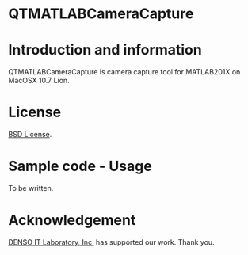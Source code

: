 QTMATLABCameraCapture
=======

Introduction and information
=======
QTMATLABCameraCapture is camera capture tool for MATLAB201X on MacOSX 10.7 Lion.

License
=======
[BSD License][].

Sample code - Usage
=======
To be written.
 
Acknowledgement
=======
[DENSO IT Laboratory, Inc.][] has supported our work. Thank you.

[DENSO IT Laboratory, Inc.]: http://www.d-itlab.co.jp/
[BSD License]: http://www.opensource.org/licenses/bsd-license.php